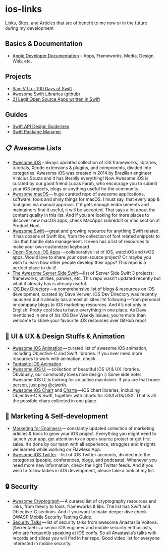 # ios-links
Links, Sites, and Articles that are of benefit to me now or in the future during my development

## Basics & Documentation
- [Apple Developer Documentation](https://developer.apple.com/documentation) - Apps, Frameworks, Media, Design, Web, etc.
## Projects
- [Sam V Lu - 100 Days of Swift](https://samvlu.com)
- [Awesome Swift Libraries (github)](https://github.com/matteocrippa/awesome-swift)
- [21 Legit Open Source Apps written in Swift](https://medium.mybridge.co/21-amazing-open-source-ios-apps-written-in-swift-5e835afee98e)

## Guides
- [Swift API Design Guidelines](https://swift.org/documentation/api-design-guidelines/)
- [Swift Package Manager](https://github.com/apple/swift-package-manager/blob/master/Documentation/PackageDescriptionV4.md)


## 📋 Awesome Lists
- [Awesome iOS](https://github.com/vsouza/awesome-ios) - always updated collection of iOS frameworks, libraries, tutorials, Xcode extensions & plugins, and components, divided into categories. Awesome iOS was created in 2014 by Brazilian engineer Vinicius Souza and it has literally everything! Now Awesome iOS is curated by our good friend Lucas Farah, who encourage you to submit your iOS projects, blogs or anything useful for the community.
- [Awesome macOS](https://github.com/iCHAIT/awesome-macOS) — huge curated repo of awesome applications, software, tools and shiny things for macOS. I must say, that every app & tool goes via manual approval. If it gets enough endorsements and maintainers find it useful, it will be accepted. That says a lot about the content quality in this list. And if you are looking for more places to discover new macOS apps, check MacApps subreddit or mac section at Product Hunt.
- [Awesome Swift](https://github.com/matteocrippa/awesome-swift) — great and growing resource for anything Swift related. It has dozens of Swift libs, from the collection of font related snippets to libs that handle data management. It even has a list of resources to make your own customized keyboard.
- [Open-Source iOS Apps](https://github.com/dkhamsing/open-source-ios-apps) —collaborative list of iOS, watchOS and tvOS apps. Would love to share your open-source project? Or maybe you wish to learn how other people develop their apps? This repo is a perfect place to do it!
- [The Awesome Server Side Swift](https://github.com/Awesome-Server-Side-Swift/TheList) — list of Server Side Swift 3 projects: frameworks, utilities, parsers, etc. This repo wasn’t updated recently but what it already has is already useful.
- [iOS Dev Directory](http://iosdevdirectory.com/) — a comprehensive list of blogs & resources on iOS development, curated by Dave Verwer. iOS Dev Directory was recently launched but it already has almost all sites I’m following — from personal or company blogs to iOS marketing resources. And it’s not only in English! Pretty cool idea to have everything in one place. As Dave mentioned in one of his iOS Dev Weekly issues, you’re more than welcome to share your favourite iOS resources over GitHub repo!






## 🎨 UI & UX & Design Stuffs & Animation
- [Awesome iOS Animation](https://github.com/ameizi/awesome-ios-animation) — curated list of awesome iOS animation, including Objective-C and Swift libraries. If you ever need more resources to work with animation, check 
- [Fantastic iOS Animation](https://github.com/onmyway133/fantastic-ios-animation)
- [Awesome iOS UI](https://github.com/cjwirth/awesome-ios-ui) — collection of beautiful iOS UI & UX libraries. Obviously, our community loves nice design :) Some side note: Awesome iOS UI is looking for an active maintainer. If you are that brave person, just ping @cjwirth.
- [Awesome iOS Chart](https://github.com/ameizi/awesome-ios-chart) and [Charts](https://github.com/danielgindi/Charts) — iOS chart libraries, including Objective-C & Swift, together with charts for iOS/tvOS/OSX. That is all the possible chars collected in one place.

## 💫 Marketing & Self-development
- [Marketing for Engineers](https://github.com/LisaDziuba/Marketing-for-Engineers) — constantly updated collection of marketing articles & tools to grow your iOS project. Everything you might need to launch your app, get attention to an open-source project or get first sales. It’s done by our team with all experience, struggles and insights we learned while working on Flawless App.
- [Awesome iOS Twitter](https://github.com/carolanitz/Awesome-iOS-Twitter) — list of iOS Twitter accounts, divided into the categories (people, conferences, blogs, and podcasts). Whenever you need more new information, check the right Twitter feeds. And if you wish to follow ladies in iOS development, please take a look at my list.


## 🔒 Security
- [Awesome Cryptograph](https://github.com/sobolevn/awesome-cryptography) — A curated list of cryptography resources and links, from theory to tools, frameworks & libs. The list has Swift and Objective-C sections. And if you want to make deeper dive check OWASP Mobile Security Testing Guide.
- [Security Talks](https://github.com/vixentael/my-talks) — list of security talks from awesome Anastasiia Voitova. @vixentael is a senior iOS engineer and mobile security enthusiasts, who are frequently speaking at iOS confs. So all Anastasiia’s talks with records and slides you will find in her repo. Good video list for everyone interested in mobile security.
